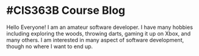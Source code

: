 <!DOCTYPE html>
<html>
<body>

<h1>#CIS363B Course Blog</h1>

<p>Hello Everyone! I am an amateur software developer. 
I have many hobbies including exploring the woods, throwing darts, gaming it up on Xbox,
and many others.
I am interested in many aspect of software development, though no where I want to end up. </p>

</body>
</html>
